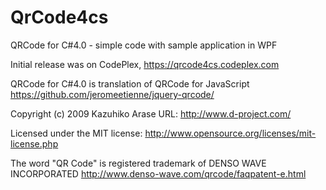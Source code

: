 # QrCode4cs
QRCode for C#4.0 - simple code with sample application in WPF

Initial release was on CodePlex, https://qrcode4cs.codeplex.com

QRCode for C#4.0 is translation of QRCode for JavaScript
https://github.com/jeromeetienne/jquery-qrcode/

Copyright (c) 2009 Kazuhiko Arase
URL: http://www.d-project.com/

Licensed under the MIT license: http://www.opensource.org/licenses/mit-license.php

The word "QR Code" is registered trademark of 
DENSO WAVE INCORPORATED
http://www.denso-wave.com/qrcode/faqpatent-e.html
